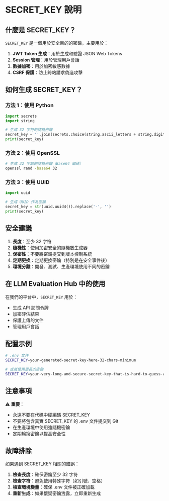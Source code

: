 # SECRET_KEY 說明

## 什麼是 SECRET_KEY？

`SECRET_KEY` 是一個用於安全目的的密鑰，主要用於：

1. **JWT Token 生成**：用於生成和驗證 JSON Web Tokens
2. **Session 管理**：用於管理用戶會話
3. **數據加密**：用於加密敏感數據
4. **CSRF 保護**：防止跨站請求偽造攻擊

## 如何生成 SECRET_KEY？

### 方法 1：使用 Python

```python
import secrets
import string

# 生成 32 字符的隨機密鑰
secret_key = ''.join(secrets.choice(string.ascii_letters + string.digits) for _ in range(32))
print(secret_key)
```

### 方法 2：使用 OpenSSL

```bash
# 生成 32 字節的隨機密鑰（Base64 編碼）
openssl rand -base64 32
```

### 方法 3：使用 UUID

```python
import uuid

# 生成 UUID 作為密鑰
secret_key = str(uuid.uuid4()).replace('-', '')
print(secret_key)
```

## 安全建議

1. **長度**：至少 32 字符
2. **隨機性**：使用加密安全的隨機數生成器
3. **保密性**：不要將密鑰提交到版本控制系統
4. **定期更換**：定期更換密鑰（特別是在安全事件後）
5. **環境分離**：開發、測試、生產環境使用不同的密鑰

## 在 LLM Evaluation Hub 中的使用

在我們的平台中，`SECRET_KEY` 用於：

- 生成 API 訪問令牌
- 加密評估結果
- 保護上傳的文件
- 管理用戶會話

## 配置示例

```bash
# .env 文件
SECRET_KEY=your-generated-secret-key-here-32-chars-minimum

# 或者使用更長的密鑰
SECRET_KEY=your-very-long-and-secure-secret-key-that-is-hard-to-guess-and-contains-mixed-characters-123456789
```

## 注意事項

⚠️ **重要**：
- 永遠不要在代碼中硬編碼 SECRET_KEY
- 不要將包含真實 SECRET_KEY 的 .env 文件提交到 Git
- 在生產環境中使用強隨機密鑰
- 定期輪換密鑰以提高安全性

## 故障排除

如果遇到 SECRET_KEY 相關的錯誤：

1. **檢查長度**：確保密鑰至少 32 字符
2. **檢查字符**：避免使用特殊字符（如引號、空格）
3. **檢查環境變量**：確保 .env 文件被正確加載
4. **重新生成**：如果懷疑密鑰洩露，立即重新生成



